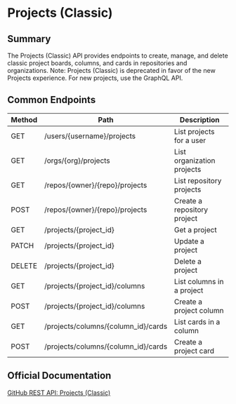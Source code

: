 # Projects (Classic)

## Summary
The Projects (Classic) API provides endpoints to create, manage, and delete classic project boards, columns, and cards in repositories and organizations. Note: Projects (Classic) is deprecated in favor of the new Projects experience. For new projects, use the GraphQL API.

## Common Endpoints

| Method | Path | Description |
|--------|------|-------------|
| GET    | /users/{username}/projects | List projects for a user |
| GET    | /orgs/{org}/projects | List organization projects |
| GET    | /repos/{owner}/{repo}/projects | List repository projects |
| POST   | /repos/{owner}/{repo}/projects | Create a repository project |
| GET    | /projects/{project_id} | Get a project |
| PATCH  | /projects/{project_id} | Update a project |
| DELETE | /projects/{project_id} | Delete a project |
| GET    | /projects/{project_id}/columns | List columns in a project |
| POST   | /projects/{project_id}/columns | Create a project column |
| GET    | /projects/columns/{column_id}/cards | List cards in a column |
| POST   | /projects/columns/{column_id}/cards | Create a project card |

## Official Documentation
[GitHub REST API: Projects (Classic)](https://docs.github.com/en/rest/projects/projects)